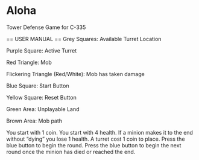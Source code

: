 # Aloha
Tower Defense Game for C-335

== USER MANUAL ==
Grey Squares: Available Turret Location

Purple Square: Active Turret

Red Triangle: Mob

Flickering Triangle (Red/White): Mob has taken damage

Blue Square: Start Button

Yellow Square: Reset Button

Green Area: Unplayable Land

Brown Area: Mob path

You start with 1 coin.
You start with 4 health.
If a minion makes it to the end without “dying” you lose 1 health.
A turret cost 1 coin to place.
Press the blue button to begin the round.
Press the blue button to begin the next round once the minion has died or reached the end.

